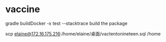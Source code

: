 # vaccine
gradle buildDocker -x test --stacktrace           build the package

scp elaine@172.16.175.216:/home/elaine/桌面/vactentonineteen.sql /home
